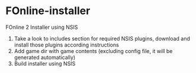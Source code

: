 # FOnline-installer
FOnline 2 Installer using NSIS

1. Take a look to includes section for required NSIS plugins, download and install those plugins according instructions
2. Add game dir with game contents (excluding config file, it will be generated automatically)
3. Build installer using NSIS
